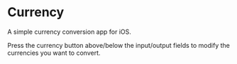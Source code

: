 # Currency
A simple currency conversion app for iOS.

Press the currency button above/below the input/output fields to modify the currencies you want to convert.
